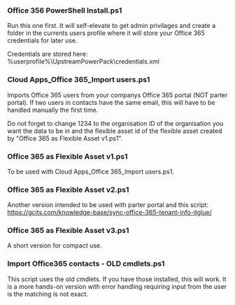 ### Office 356 PowerShell Install.ps1  
Run this one first. It will self-elevate to get admin privilages and create a folder in the currents users profile where it will store your Office 365 credentials for later use.   
  
Credentials are stored here: %userprofile%\UpstreamPowerPack\credentials.xml

### Cloud Apps_Office 365_Import users.ps1  
Imports Office 365 users from your companys Office 365 portal (NOT parter portal). If two users in contacts have the same email, this will have to be handled manually the first time.  
  
Do not forget to change 1234 to the organisation ID of the organisation you want the data to be in and the flexible asset id of the flexible asset created by "Office 365 as Flexible Asset v1.ps1". 

### Office 365 as Flexible Asset v1.ps1  
To be used with Cloud Apps_Office 365_Import users.ps1.

### Office 365 as Flexible Asset v2.ps1  
Another version intended to be used with parter portal and this script: https://gcits.com/knowledge-base/sync-office-365-tenant-info-itglue/

### Office 365 as Flexible Asset v3.ps1  
A short version for compact use.

### Import Office365 contacts - OLD cmdlets.ps1  
This script uses the old cmdlets. If you have those installed, this will work. It is a more hands-on version with error handling requiring input from the user is the matching is not exact.